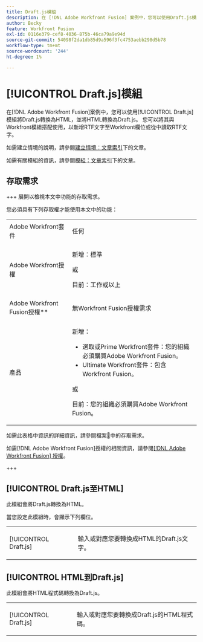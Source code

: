 ```yaml
---
title: Draft.js模組
description: 在 [!DNL Adobe Workfront Fusion] 案例中，您可以使用Draft.js模組將Draft.js轉換為HTML，並將HTML轉換為Draft.js。
author: Becky
feature: Workfront Fusion
exl-id: 0116e379-cef8-4036-875b-46ca79a9e94d
source-git-commit: 54098f2da1db85d9a596f3fc4753aebb298d5b78
workflow-type: tm+mt
source-wordcount: '244'
ht-degree: 1%

---
```


# [!UICONTROL Draft.js]模組

在[!DNL Adobe Workfront Fusion]案例中，您可以使用[!UICONTROL Draft.js]模組將Draft.js轉換為HTML，並將HTML轉換為Draft.js。 您可以將其與Workfront模組搭配使用，以新增RTF文字至Workfront欄位或從中讀取RTF文字。

如需建立情境的說明，請參閱[建立情境：文章索引](/help/workfront-fusion/create-scenarios/create-scenarios-toc.md)下的文章。

如需有關模組的資訊，請參閱[模組：文章索引](/help/workfront-fusion/references/modules/modules-toc.md)下的文章。

## 存取需求

+++ 展開以檢視本文中功能的存取需求。

您必須具有下列存取權才能使用本文中的功能：

<table style="table-layout:auto">
 <col> 
 <col> 
 <tbody> 
  <tr> 
   <td role="rowheader">Adobe Workfront套件</td> 
   <td> <p>任何</p> </td> 
  </tr> 
  <tr data-mc-conditions=""> 
   <td role="rowheader">Adobe Workfront授權</td> 
   <td> <p>新增：標準</p><p>或</p><p>目前：工作或以上</p> </td> 
  </tr> 
  <tr> 
   <td role="rowheader">Adobe Workfront Fusion授權**</td> 
   <td>
   <p>無Workfront Fusion授權需求</p>
   </td> 
  </tr> 
  <tr> 
   <td role="rowheader">產品</td> 
   <td>
   <p>新增：</p> <ul><li>選取或Prime Workfront套件：您的組織必須購買Adobe Workfront Fusion。</li><li>Ultimate Workfront套件：包含Workfront Fusion。</li></ul>
   <p>或</p>
   <p>目前：您的組織必須購買Adobe Workfront Fusion。</p>
   </td> 
  </tr>
 </tbody> 
</table>

如需此表格中資訊的詳細資訊，請參閱檔案[&#128279;](/help/workfront-fusion/references/licenses-and-roles/access-level-requirements-in-documentation.md)中的存取需求。

如需[!DNL Adobe Workfront Fusion]授權的相關資訊，請參閱[[!DNL Adobe Workfront Fusion] 授權](/help/workfront-fusion/set-up-and-manage-workfront-fusion/licensing-operations-overview/license-automation-vs-integration.md)。

+++

## [!UICONTROL Draft.js至HTML]

此模組會將Draft.js轉換為HTML。

當您設定此模組時，會顯示下列欄位。

<table style="table-layout:auto"> 
 <col> 
 <col> 
 <tbody> 
  <tr> 
   <td role="rowheader">[!UICONTROL Draft.js]</td> 
   <td> <p>輸入或對應您要轉換成HTML的Draft.js文字。</p> </td> 
  </tr> 
 </tbody> 
</table>

## [!UICONTROL HTML到Draft.js]

此模組會將HTML程式碼轉換為Draft.js。

<table style="table-layout:auto"> 
 <col> 
 <col> 
 <tbody> 
  <tr> 
   <td role="rowheader">[!UICONTROL Draft.js]</td> 
   <td> <p>輸入或對應您要轉換成Draft.js的HTML程式碼。</p> </td> 
  </tr> 
 </tbody> 
</table>
